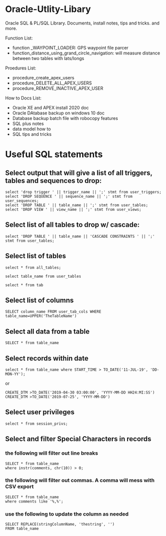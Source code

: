 # Oracle-Utlity-Libary
Oracle SQL &amp; PL/SQL Library. Documents, install notes, tips and tricks. and more. 

Function List:
- function _WAYPOINT_LOADER:  GPS waypoint file parcer
- function_distance_using_grand_circle_navigation: will measure distance between two tables with lats/longs

Proedures List:
- procedure_create_apex_users
- procedure_DELETE_ALL_APEX_USERS
- procedure_REMOVE_INACTIVE_APEX_USER

How to Docs List:
- Oracle XE and APEX install 2020 doc
- Oracle DAtabase backup on windows 10 doc
- Database backup batch file with robocopy features
- SQL plus notes
- data model how to 
- SQL tips and tricks

# Useful SQL statements


## Select output that will give a list of all triggers, tables and sequences to drop:

``` 
select 'drop trigger ' || trigger_name || ';' stmt from user_triggers;
select 'DROP SEQUENCE ' || sequence_name || ';' stmt from user_sequences;
select 'DROP TABLE ' || table_name || ';' stmt from user_tables;
select 'DROP VIEW ' || view_name || ';' stmt from user_views;

``` 

## Select list of all  tables to drop w/ cascade:

``` 
select 'DROP TABLE ' || table_name || 'CASCADE CONSTRAINTS ' || ';' stmt from user_tables;

``` 

## Select list of tables
``` 
select * from all_tables;

select table_name from user_tables

select * from tab

``` 

## Select list of columns
``` 
SELECT column_name FROM user_tab_cols WHERE table_name=UPPER('TheTableName')
``` 

## Select all data from a table
``` 
SELECT * from table_name
``` 

## Select records within date
``` 
select * from table_name where START_TIME > TO_DATE('11-JUL-19', 'DD-MON-YY');
```
 
or 

``` 
CREATE_DTM >TO_DATE('2019-04-30 03:00:00', 'YYYY-MM-DD HH24:MI:SS')
CREATE_DTM >TO_DATE('2019-07-25', 'YYYY-MM-DD')
``` 

## Select user privileges

``` 
select * from session_privs;

``` 

## Select and filter Special Characters in records

### the following will filter out line breaks
``` 
SELECT * from table_name
where instr(comments, chr(10)) > 0;
``` 

### the following will filter out commas. A comma will mess with CSV export
``` 
SELECT * from table_name
where comments like '%,%';
``` 

### use the following to update the column as needed
``` 
SELECT REPLACE(stringColumnName, 'thestring', '')
FROM table_name
``` 
